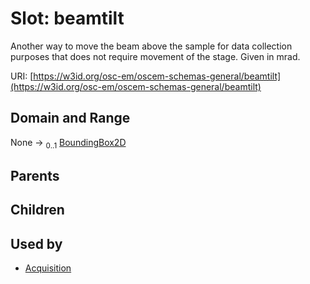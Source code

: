 
# Slot: beamtilt

Another way to move the beam above the sample for data collection purposes that does not require movement of the stage. Given in mrad.

URI: [https://w3id.org/osc-em/oscem-schemas-general/beamtilt](https://w3id.org/osc-em/oscem-schemas-general/beamtilt)


## Domain and Range

None &#8594;  <sub>0..1</sub> [BoundingBox2D](BoundingBox2D.md)

## Parents


## Children


## Used by

 * [Acquisition](Acquisition.md)
